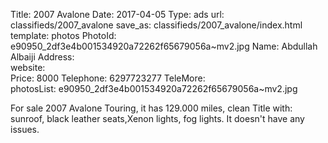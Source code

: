 Title:          2007 Avalone
Date:           2017-04-05
Type:           ads
url:            classifieds/2007_avalone
save_as:        classifieds/2007_avalone/index.html
template:       photos
PhotoId:        e90950_2df3e4b001534920a72262f65679056a~mv2.jpg
Name:           Abdullah Albaiji
Address:        
website:        
Price:          8000
Telephone:      6297723277
TeleMore:       
photosList:     e90950_2df3e4b001534920a72262f65679056a~mv2.jpg

For sale 2007 Avalone Touring, it has 129.000 miles, clean Title with: sunroof, black leather seats,Xenon lights, fog lights. It doesn't have any issues.
